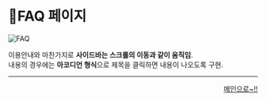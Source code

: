 # 📌FAQ 페이지

![FAQ](https://user-images.githubusercontent.com/88878686/180646975-2458d996-15fe-43f3-a613-e79b191df866.png)   

이용안내와 마찬가지로 **사이드바는 스크롤의 이동과 같이 움직임**.   
내용의 경우에는 **아코디언 형식**으로 제목을 클릭하면 내용이 나오도록 구현.   

***
<div align="right">   
  
[메인으로~!!](https://github.com/kcat2201/finalproject/blob/main/%EA%B5%AC%ED%98%84%EC%84%A4%EB%AA%85/%ED%9A%8C%EC%9B%90%EB%A9%94%EC%9D%B8.md)   

</div>
